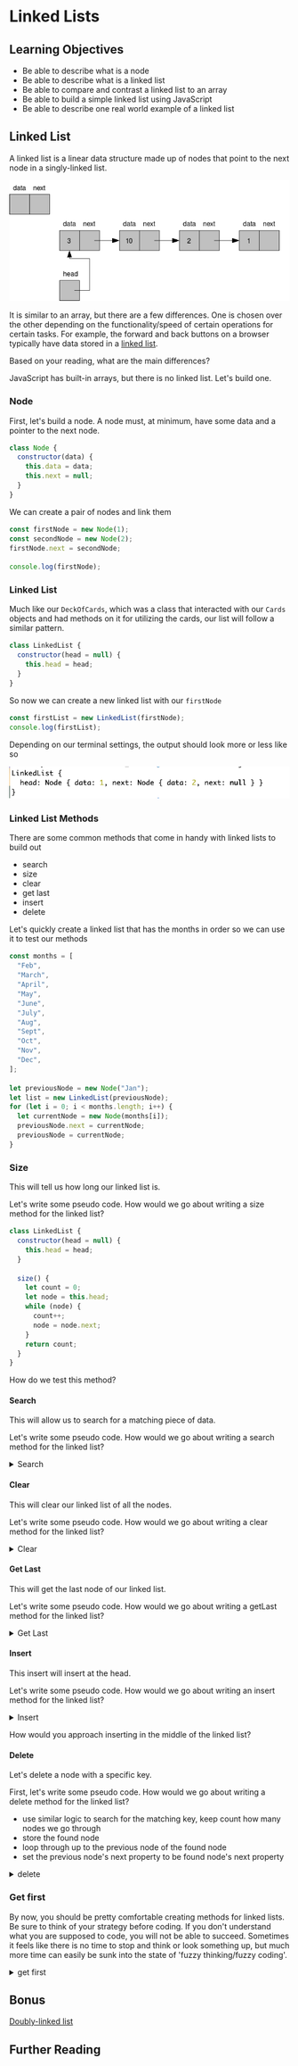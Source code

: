 # Linked Lists

## Learning Objectives

- Be able to describe what is a node
- Be able to describe what is a linked list
- Be able to compare and contrast a linked list to an array
- Be able to build a simple linked list using JavaScript
- Be able to describe one real world example of a linked list

## Linked List

A linked list is a linear data structure made up of nodes that point to the next node in a singly-linked list.

![](../assets/linked-list-example.png)

It is similar to an array, but there are a few differences. One is chosen over the other depending on the functionality/speed of certain operations for certain tasks. For example, the forward and back buttons on a browser typically have data stored in a [linked list](https://www.geeksforgeeks.org/applications-of-linked-list-data-structure/).

Based on your reading, what are the main differences?

JavaScript has built-in arrays, but there is no linked list. Let's build one.

### Node

First, let's build a node. A node must, at minimum, have some data and a pointer to the next node.

```js
class Node {
  constructor(data) {
    this.data = data;
    this.next = null;
  }
}
```

We can create a pair of nodes and link them

```js
const firstNode = new Node(1);
const secondNode = new Node(2);
firstNode.next = secondNode;

console.log(firstNode);
```

### Linked List

Much like our `DeckOfCards`, which was a class that interacted with our `Cards` objects and had methods on it for utilizing the cards, our list will follow a similar pattern.

```js
class LinkedList {
  constructor(head = null) {
    this.head = head;
  }
}
```

So now we can create a new linked list with our `firstNode`

```js
const firstList = new LinkedList(firstNode);
console.log(firstList);
```

Depending on our terminal settings, the output should look more or less like so

![](../assets/log-first-linked-list.png)

### Linked List Methods

There are some common methods that come in handy with linked lists to build out

- search
- size
- clear
- get last
- insert
- delete

Let's quickly create a linked list that has the months in order so we can use it to test our methods

```js
const months = [
  "Feb",
  "March",
  "April",
  "May",
  "June",
  "July",
  "Aug",
  "Sept",
  "Oct",
  "Nov",
  "Dec",
];

let previousNode = new Node("Jan");
let list = new LinkedList(previousNode);
for (let i = 0; i < months.length; i++) {
  let currentNode = new Node(months[i]);
  previousNode.next = currentNode;
  previousNode = currentNode;
}
```

### Size

This will tell us how long our linked list is.

Let's write some pseudo code. How would we go about writing a size method for the linked list?

```js
class LinkedList {
  constructor(head = null) {
    this.head = head;
  }

  size() {
    let count = 0;
    let node = this.head;
    while (node) {
      count++;
      node = node.next;
    }
    return count;
  }
}
```

How do we test this method?

#### Search

This will allow us to search for a matching piece of data.

Let's write some pseudo code. How would we go about writing a search method for the linked list?

<details><summary>Search</summary>

```js
class LinkedList {
  constructor(head = null) {
    this.head = head;
  }

  search(key) {
    let node = this.head;
    while (node !== null && node.data !== key) {
      node = node.next;
    }
    return node;
  }
}
```

How do we test this method?

</details>

#### Clear

This will clear our linked list of all the nodes.

Let's write some pseudo code. How would we go about writing a clear method for the linked list?

<details><summary>Clear</summary>

```js
class LinkedList {
  constructor(head = null) {
    this.head = head;
  }

  clear() {
    this.head = null;
  }
}
```

How do we test this method?

</details>

#### Get Last

This will get the last node of our linked list.

Let's write some pseudo code. How would we go about writing a getLast method for the linked list?

<details><summary>Get Last</summary>

```js
class LinkedList {
  constructor(head = null) {
    this.head = head;
  }

  getLast() {
    let node = this.head;
    if (!this.head) return null;
    while (node.next) {
      node = node.next;
    }
    return node;
  }
```

How do we test this method?

</details>

#### Insert

This insert will insert at the head.

Let's write some pseudo code. How would we go about writing an insert method for the linked list?

<details><summary>Insert</summary>

```js
class LinkedList {
  constructor(head = null) {
    this.head = head;
  }

  insert(data) {
    let newNode = new Node(data);
    newNode.next = this.head;
    this.head = newNode;
  }
}
```

How do we test this method?

</details>

How would you approach inserting in the middle of the linked list?

#### Delete

Let's delete a node with a specific key.

First, let's write some pseudo code. How would we go about writing a delete method for the linked list?

- use similar logic to search for the matching key, keep count how many nodes we go through
- store the found node
- loop through up to the previous node of the found node
- set the previous node's next property to be found node's next property

<details><summary>delete</summary>

```js
class LinkedList {
  constructor(head = null) {
    this.head = head;
  }

  delete(data) {
    let node = this.head;
    let counter = 0;
    while (node.data !== data && node.next) {
      counter++;
      node = node.next;
    }
    let foundNode = node;
    node = this.head;
    for (let i = 1; i < counter; i++) {
      node = node.next;
    }
    node.next = foundNode.next;
  }
}
```

How do we test this method?

It may be hard to see our linked list, we can bring in a `node.js` utility to help us and use its `inspect` method, so we can expand what we see in our `console.log`

```js
const { inspect } = require("util");

list.delete("June");
console.log(inspect(list, { showHidden: true, colors: true, depth: 12 }));
```

</details>

### Get first

By now, you should be pretty comfortable creating methods for linked lists. Be sure to think of your strategy before coding. If you don't understand what you are supposed to code, you will not be able to succeed. Sometimes it feels like there is no time to stop and think or look something up, but much more time can easily be sunk into the state of 'fuzzy thinking/fuzzy coding'.

<details><summary>get first</summary>

```js
class LinkedList {
  constructor(head = null) {
    this.head = head;
  }

  getFirst() {
    return this.head;
  }
}
```

</details>

## Bonus

[Doubly-linked list](./README2.md)

## Further Reading
